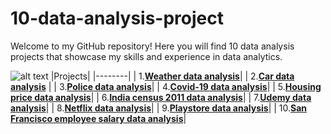 # 10-data-analysis-project
Welcome to my GitHub repository! Here you will find 10 data analysis projects that showcase my skills and experience in data analytics.

![alt text](https://github.com/Utshav-paudel/10-data-analysis-project/blob/43e38a62ee8cc04632dfa27d8f13cae1d286eb06/dataset/What_is_Data_Analysis.avif)
|Projects|
|--------|
| 1.[**Weather data analysis**](https://github.com/Utshav-paudel/10-data-analysis-project/blob/b2f7afd92d587740746c7d699719faf79ccfcd8f/project%2001%20data%20analysis%20of%20weather%20.ipynb)|
| 2.[**Car data analysis**](https://github.com/Utshav-paudel/10-data-analysis-project/blob/98181d8d1f7c19f24dc13f11a25487adcd9f8ae4/project%2002%20data%20analysis%20of%20cars-checkpoint.ipynb) |
| 3.[**Police data analysis**](https://github.com/Utshav-paudel/10-data-analysis-project/blob/413a8cd5abc9199b58ea6b2377224d315ffb31e5/project%2003%20data%20analysis%20of%20police.ipynb)|
| 4.[**Covid-19 data analysis**](https://github.com/Utshav-paudel/10-data-analysis-project/blob/5ade634a1504c1efaf6b2d177c2d7ded51559f66/project%2004%20data%20analysis%20of%20covid-19%20.ipynb)|
| 5.[**Housing price data analysis**](https://github.com/Utshav-paudel/10-data-analysis-project/blob/60e5b63584d43b4192d92d0ca269a19d5e73d485/project%2005%20%20London%20housing%20data%20analysis.ipynb)|
| 6.[**India census 2011 data analysis**](https://github.com/Utshav-paudel/10-data-analysis-project/blob/a7e56c0ad635c6f4a6993a607d8af399784353c0/project%2006%20Data%20analysis%20of%20india%20census%202011.ipynb)|
| 7.[**Udemy data analysis**](https://github.com/Utshav-paudel/10-data-analysis-project/blob/6f815c3c95717fd2b5e1a3d8b63be33cf9d6db12/project%2007%20data%20analysis%20of%20udemy.ipynb)|
| 8.[**Netflix data analysis**](https://github.com/Utshav-paudel/10-data-analysis-project/blob/e462f051bde663f7dfd6d5b18b970b9485e32aef/project%2008%20data%20analysis%20of%20netflix.ipynb)|
| 9.[**Playstore data analysis**](https://github.com/Utshav-paudel/10-data-analysis-project/blob/5989c85b65a4a2cbb044e400e0118c237526e66a/project%2009%20playstore%20data%20analysis.ipynb)|
| 10.[**San Francisco employee salary data analysis**](https://github.com/Utshav-paudel/10-data-analysis-project/blob/0005ae2d99aadfe2dbde5a37eee9a7706379ddd3/project%2010%20san%20francisco%20employee%20salary%20data%20analysis.ipynb)|
